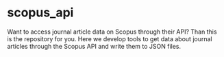 # scopus_api
Want to access journal article data on Scopus through their API? Than this is the repository for you. Here we develop tools to get data about journal articles through the Scopus API and write them to JSON files.
